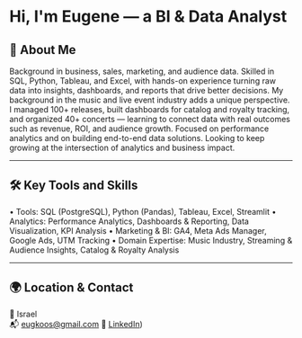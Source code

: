 # Hi, I'm Eugene — a BI & Data Analyst

## 🧠 About Me

Background in business, sales, marketing, and audience data. Skilled in SQL, Python, Tableau, and Excel, with hands-on experience turning raw data into insights, dashboards, and reports that drive better decisions. My background in the music and live event industry adds a unique perspective. I managed 100+ releases, built dashboards for catalog and royalty tracking, and organized 40+ concerts — learning to connect data with real outcomes such as revenue, ROI, and audience growth. Focused on performance analytics and on building end-to-end data solutions. Looking to keep growing at the intersection of analytics and business impact.

---

## 🛠️ Key Tools and Skills

• Tools: SQL (PostgreSQL), Python (Pandas), Tableau, Excel, Streamlit
• Analytics: Performance Analytics, Dashboards & Reporting, Data Visualization, KPI Analysis
• Marketing & BI: GA4, Meta Ads Manager, Google Ads, UTM Tracking
• Domain Expertise: Music Industry, Streaming & Audience Insights, Catalog & Royalty Analysis

---
## 🌍 Location & Contact

📍 Israel  
📬 eugkoos@gmail.com
🔗 [LinkedIn](https://www.linkedin.com/in/eugenekos/))
